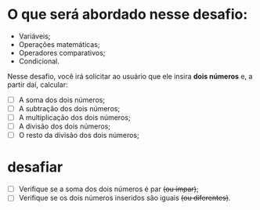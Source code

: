 # O que será abordado nesse desafio:

- Variáveis;
- Operações matemáticas;
- Operadores comparativos;
- Condicional.

Nesse desafio, você irá solicitar ao usuário que ele insira **dois números** e, a partir daí, calcular:

- [ ]  A soma dos dois números;
- [ ]  A subtração dos dois números;
- [ ]  A multiplicação dos dois números;
- [ ]  A divisão dos dois números;
- [ ]  O resto da divisão dos dois números;

# desafiar 

- [ ]  Verifique se a soma dos dois números é par ~~(ou ímpar)~~;
- [ ]  Verifique se os dois números inseridos são iguais ~~(ou diferentes)~~.